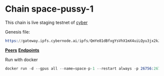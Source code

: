 # Chain space-pussy-1 

This chain is live staging testnet of [cyber](https://github.com/cybercongress/go-cyber)

Genesis file: 

```s
https://gateway.ipfs.cybernode.ai/ipfs/QmYe81dBfxgYsVhX1mX4uiLQyu3jx2kJvR6CgytDnFgKzc
```

**[Peers](peers.md)**
**[Endpoints](endpoints.md)**

Run with docker 

```s
docker run -d --gpus all --name=space-p-1 --restart always -p 26756:26756 -p 26657:26657 -p 26660:26660 -p 26317:1317 -p 26990:9090 -e ALLOW_SEARCH=true -v $HOME/.cyber:/root/.cyber  cyberd/cyber:space-pussy-1
```